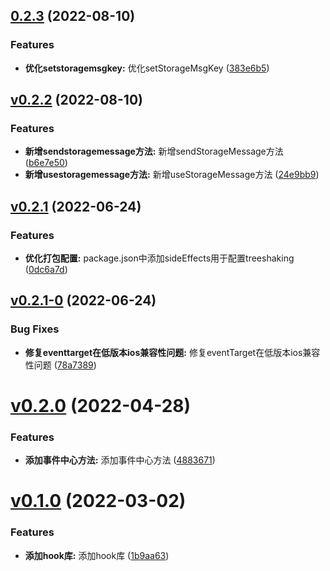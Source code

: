 ## [0.2.3](https://github.com/qinshixixing/fortissimo/compare/hook/v0.2.2...hook/0.2.3) (2022-08-10)


### Features

* **优化setstoragemsgkey:** 优化setStorageMsgKey ([383e6b5](https://github.com/qinshixixing/fortissimo/commit/383e6b5eb4988673dae9a7f6b47ff97329ace5ae))



## [v0.2.2](https://github.com/qinshixixing/fortissimo/compare/hook/v0.2.1...hook/v0.2.2) (2022-08-10)


### Features

* **新增sendstoragemessage方法:** 新增sendStorageMessage方法 ([b6e7e50](https://github.com/qinshixixing/fortissimo/commit/b6e7e501be4ddac2221803aa550d776973acd2a2))
* **新增usestoragemessage方法:** 新增useStorageMessage方法 ([24e9bb9](https://github.com/qinshixixing/fortissimo/commit/24e9bb9efe14590095b0a74df4f202da3c04570d))



## [v0.2.1](https://github.com/qinshixixing/fortissimo/compare/hook/v0.2.1-0...hook/v0.2.1) (2022-06-24)


### Features

* **优化打包配置:** package.json中添加sideEffects用于配置treeshaking ([0dc6a7d](https://github.com/qinshixixing/fortissimo/commit/0dc6a7dfdb719ef0e666daff6ce13d28ce4043fb))



## [v0.2.1-0](https://github.com/qinshixixing/fortissimo/compare/hook/v0.2.0...hook/v0.2.1-0) (2022-06-24)


### Bug Fixes

* **修复eventtarget在低版本ios兼容性问题:** 修复eventTarget在低版本ios兼容性问题 ([78a7389](https://github.com/qinshixixing/fortissimo/commit/78a738919f9404fb12ddc68b893f17599fc53413))



# [v0.2.0](https://github.com/qinshixixing/fortissimo/compare/hook/v0.1.0...hook/v0.2.0) (2022-04-28)


### Features

* **添加事件中心方法:** 添加事件中心方法 ([4883671](https://github.com/qinshixixing/fortissimo/commit/488367125850759463e77fc3ef24f5d5802086db))



# [v0.1.0](https://github.com/qinshixixing/fortissimo/compare/1b9aa639d1697945563004ea742dd51c867a794d...hook/v0.1.0) (2022-03-02)


### Features

* **添加hook库:** 添加hook库 ([1b9aa63](https://github.com/qinshixixing/fortissimo/commit/1b9aa639d1697945563004ea742dd51c867a794d))



